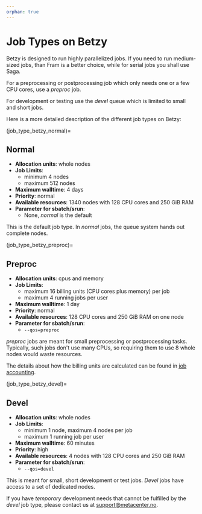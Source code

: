 ```yaml
---
orphan: true
---
```


# Job Types on Betzy

Betzy is designed to run highly parallelized jobs.  If you need to run medium-sized jobs, than Fram is a better choice, while for serial jobs you shall use Saga.

For a preprocessing or postprocessing job which only needs one or a few CPU cores, use a *preproc* job.

For development or testing use the  *devel* queue which is limited to small and short jobs. 

Here is a more detailed description of the different job types on Betzy:


(job_type_betzy_normal)=

## Normal

- __Allocation units__: whole nodes
- __Job Limits__:
    - minimum 4 nodes
    - maximum 512 nodes
- __Maximum walltime__: 4 days
- __Priority__: normal
- __Available resources__: 1340 nodes with 128 CPU cores and 250 GiB RAM
- __Parameter for sbatch/srun__:
    - None, _normal_ is the default

This is the default job type. In _normal_ jobs, the queue system hands out complete nodes.


(job_type_betzy_preproc)=

## Preproc

- __Allocation units__: cpus and memory
- __Job Limits__:
    - maximum 16 billing units (CPU cores plus memory) per job
    - maximum 4 running jobs per user
- __Maximum walltime__: 1 day
- __Priority__: normal
- __Available resources__: 128 CPU cores and 250 GiB RAM on one node
- __Parameter for sbatch/srun__:
    - `--qos=preproc`

*preproc* jobs are meant for small preprocessing or postprocessing
tasks.  Typically, such jobs don't use many CPUs, so requiring them to
use 8 whole nodes would waste resources.

The details about how the billing units are calculated can be found
in [job accounting](../projects_accounting.md).


(job_type_betzy_devel)=

## Devel

- __Allocation units__: whole nodes
- __Job Limits__:
    - minimum 1 node, maximum 4 nodes per job
    - maximum 1 running job per user
- __Maximum walltime__: 60 minutes
- __Priority__: high
- __Available resources__: 4 nodes with 128 CPU cores and 250 GiB RAM
- __Parameter for sbatch/srun__: 
    - `--qos=devel`

This is meant for small, short development or test jobs.  *Devel* jobs have access to a set of dedicated nodes.

If you have _temporary_ development needs that cannot be fulfilled by the _devel_ job type, please contact us at
[support@metacenter.no](mailto:support@metacenter.no).
